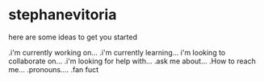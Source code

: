 # stephanevitoria
here are some ideas to get you started 

.i'm currently working on...
.i'm currently learning...
i'm looking to collaborate on...
.i'm looking for help with...
.ask me about...
.How to reach me...
.pronouns....
.fan fuct
